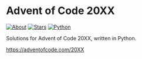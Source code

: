 Advent of Code 20XX
===================

[![About](https://img.shields.io/badge/Advent%20of%20Code%20🎄-20XX-brightgreen)](https://adventofcode.com/20XX/)
[![Stars](https://img.shields.io/badge/stars%20⭐-2-yellow)](https://adventofcode.com/20XX/stats)
[![Python](https://img.shields.io/badge/python-3670A0?logo=python&logoColor=ffdd54)](https://www.python.org)

Solutions for Advent of Code 20XX, written in Python.

https://adventofcode.com/20XX
